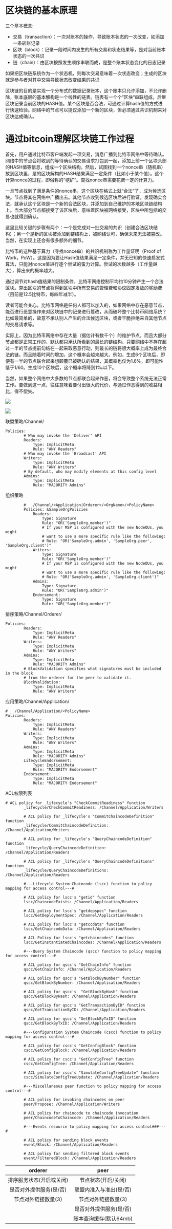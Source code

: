 # 区块链的基本原理

三个基本概念:

- 交易（transaction）：一次对账本的操作，导致账本状态的一次改变，如添加一条转账记录
- 区块（block）：记录一段时间内发生的所有交易和状态结果等，是对当前账本状态的一次共识
- 链（chain）：由区块按照发生顺序串联而成，是整个账本状态变化的日志记录

如果把区块链系统作为一个状态机，则每次交易意味着一次状态改变；生成的区块就是参与者对其中交易导致状态改变结果的共识

区块链的目的是实现一个分布式的数据记录账本，这个账本只允许添加，不允许删除，账本底层的基本解构是一个线性的链表。链表有一个个“区块“串联组成，后继区块记录当前区块的HASH值。某个区块是否合法，可通过计算hash值的方式进行快速检验。网络中的节点可以提议添加一个新的区块，但必须通过共识机制来对区块达成确认。

# 通过bitcoin理解区块链工作过程

首先，用户通过比特币客户端发起一项交易，消息广播到比特币网络中等待确认。网络中的节点会将收到的等待确认的交易请求打包到一起，添加上前一个区块头部的HASH值等信息，组成一个区块结构。然后，试图找到一个nonce串（随机串）放到区块里，是的区块解构的HASH结果满足一定条件（比如小于某个值）。这个计算nonce的过程，即俗称的“挖矿”。查找nonce串需要花费一定的计算力。

一旦节点找到了满足条件的nonce串，这个区块在格式上就“合法”了，成为候选区块。节点将其在网络中广播出去。其他节点收到候选区块后进行验证，发现确实合法，就承认这个区块是一个新的合法区块，并添加到自己维护的本地区块链结构上。当大部分节点都接受了该区块后，意味着区块被网络接受，区块中所包括的交易也就得到确认。

这里比较关键的步骤有两个：一个是完成对一批交易的共识（创建合法区块结构）；另一个是新的区块被添加到链结构上，被网络认可，确保未来无法被篡改。当然，在实现上还会有很多额外的细节。

比特币的这种基于算力（寻找nonce串）的共识机制称为工作量证明（Proof of Work，PoW）。这是因为要让Hash值结果满足一定条件，并无已知的快速启发式算法，只能对nonce值进行逐个尝试的蛮力计算。尝试的次数越多（工作量越大），算出来的概率越大。

通过调节对hash值结果的限制条件，比特币网络控制平均约10分钟产生一个合法区块。算出区块的节点将得到区块中所有交易的管理费和协议固定发放的奖励费（目前是12.5比特币，每四年减半）。

读者可能会关心，比特币网络是任何人都可以加入的，如果网络中存在恶意节点，能否进行恶意操作来对区块链中的记录进行篡改，从而破坏整个比特币网络系统？比如最简单的，故意不承认别人产生的合法候选区块，或者干脆拒绝来自其他节点的交易请求等。

实际上，因为比特币网络中存在大量（据估计有数千个）的维护节点，而且大部分节点都是正常工作的，默认都只承认所看到的最长的链结构。只要网络中不存在超过一半的节点提前勾结在一起采取恶意行动，则最长的链将很大概率上成为最终合法的链。而且随着时间的增加，这个概率会越来越大。例如，生成6个区块后，即便有一半的节点联合起来想颠覆已被确认的结果，其概率也仅为1.6%，即可能性低于1/60。生成10个区块后，这个概率将降到1‰以下。

当然，如果整个网络中大多数的节点都联合起来作恶，将会导致整个系统无法正常工作。要做到这一点，往往意味着要付出很大的代价，与通过作恶得到的收益相比，得不偿失。





![](https://hyperledger-fabric.readthedocs.io/zh_CN/latest/_images/FabricPolicyHierarchy-6.png)

![](https://res.weread.qq.com/wrepub/epub_32886486_153)



联盟策略/Channel/<PolicyName>

```
Policies:
        # Who may invoke the 'Deliver' API
        Readers:
            Type: ImplicitMeta
            Rule: "ANY Readers"
        # Who may invoke the 'Broadcast' API
        Writers:
            Type: ImplicitMeta
            Rule: "ANY Writers"
        # By default, who may modify elements at this config level
        Admins:
            Type: ImplicitMeta
            Rule: "MAJORITY Admins"
```

组织策略

```
        #   /Channel/<Application|Orderer>/<OrgName>/<PolicyName>
        Policies: &SampleOrgPolicies
            Readers:
                Type: Signature
                Rule: "OR('SampleOrg.member')"
                # If your MSP is configured with the new NodeOUs, you might
                # want to use a more specific rule like the following:
                # Rule: "OR('SampleOrg.admin', 'SampleOrg.peer', 'SampleOrg.client')"
            Writers:
                Type: Signature
                Rule: "OR('SampleOrg.member')"
                # If your MSP is configured with the new NodeOUs, you might
                # want to use a more specific rule like the following:
                # Rule: "OR('SampleOrg.admin', 'SampleOrg.client')"
            Admins:
                Type: Signature
                Rule: "OR('SampleOrg.admin')"
            Endorsement:
                Type: Signature
                Rule: "OR('SampleOrg.member')"
```

排序策略/Channel/Orderer/<PolicyName>

```
Policies:
        Readers:
            Type: ImplicitMeta
            Rule: "ANY Readers"
        Writers:
            Type: ImplicitMeta
            Rule: "ANY Writers"
        Admins:
            Type: ImplicitMeta
            Rule: "MAJORITY Admins"
        # BlockValidation specifies what signatures must be included in the block
        # from the orderer for the peer to validate it.
        BlockValidation:
            Type: ImplicitMeta
            Rule: "ANY Writers"
```

应用策略/Channel/Application/<PolicyName>

```
#   /Channel/Application/<PolicyName>
Policies:
        Readers:
            Type: ImplicitMeta
            Rule: "ANY Readers"
        Writers:
            Type: ImplicitMeta
            Rule: "ANY Writers"
        Admins:
            Type: ImplicitMeta
            Rule: "MAJORITY Admins"
        LifecycleEndorsement:
            Type: ImplicitMeta
            Rule: "MAJORITY Endorsement"
        Endorsement:
            Type: ImplicitMeta
            Rule: "MAJORITY Endorsement"
```

ACL权限列表

```
# ACL policy for _lifecycle's "CheckCommitReadiness" function
        _lifecycle/CheckCommitReadiness: /Channel/Application/Writers

        # ACL policy for _lifecycle's "CommitChaincodeDefinition" function
        _lifecycle/CommitChaincodeDefinition: /Channel/Application/Writers

        # ACL policy for _lifecycle's "QueryChaincodeDefinition" function
        _lifecycle/QueryChaincodeDefinition: /Channel/Application/Readers

        # ACL policy for _lifecycle's "QueryChaincodeDefinitions" function
        _lifecycle/QueryChaincodeDefinitions: /Channel/Application/Readers

        #---Lifecycle System Chaincode (lscc) function to policy mapping for access control---#

        # ACL policy for lscc's "getid" function
        lscc/ChaincodeExists: /Channel/Application/Readers

        # ACL policy for lscc's "getdepspec" function
        lscc/GetDeploymentSpec: /Channel/Application/Readers

        # ACL policy for lscc's "getccdata" function
        lscc/GetChaincodeData: /Channel/Application/Readers

        # ACL Policy for lscc's "getchaincodes" function
        lscc/GetInstantiatedChaincodes: /Channel/Application/Readers

        #---Query System Chaincode (qscc) function to policy mapping for access control---#

        # ACL policy for qscc's "GetChainInfo" function
        qscc/GetChainInfo: /Channel/Application/Readers

        # ACL policy for qscc's "GetBlockByNumber" function
        qscc/GetBlockByNumber: /Channel/Application/Readers

        # ACL policy for qscc's  "GetBlockByHash" function
        qscc/GetBlockByHash: /Channel/Application/Readers

        # ACL policy for qscc's "GetTransactionByID" function
        qscc/GetTransactionByID: /Channel/Application/Readers

        # ACL policy for qscc's "GetBlockByTxID" function
        qscc/GetBlockByTxID: /Channel/Application/Readers

        #---Configuration System Chaincode (cscc) function to policy mapping for access control---#

        # ACL policy for cscc's "GetConfigBlock" function
        cscc/GetConfigBlock: /Channel/Application/Readers

        # ACL policy for cscc's "GetConfigTree" function
        cscc/GetConfigTree: /Channel/Application/Readers

        # ACL policy for cscc's "SimulateConfigTreeUpdate" function
        cscc/SimulateConfigTreeUpdate: /Channel/Application/Readers

        #---Miscellaneous peer function to policy mapping for access control---#

        # ACL policy for invoking chaincodes on peer
        peer/Propose: /Channel/Application/Writers

        # ACL policy for chaincode to chaincode invocation
        peer/ChaincodeToChaincode: /Channel/Application/Readers

        #---Events resource to policy mapping for access control###---#

        # ACL policy for sending block events
        event/Block: /Channel/Application/Readers

        # ACL policy for sending filtered block events
        event/FilteredBlock: /Channel/Application/Readers
```



|         orderer          |          peer           |
| :----------------------: | :---------------------: |
| 排序服务状态(开启或关闭) |   节点状态(开启/关闭)   |
| 是否对外提供服务(是/否)  | 联盟内准入与准出(是/否) |
|   节点对外链接数量(3)    |   节点对外链接数量(3)   |
|                          | 是否对外提供服务(是/否) |
|                          | 账本查询缓存(默认64mb)  |

